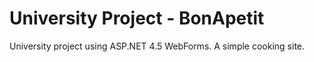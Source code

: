 # University Project - BonApetit
University project using ASP.NET 4.5 WebForms. A simple cooking site.
